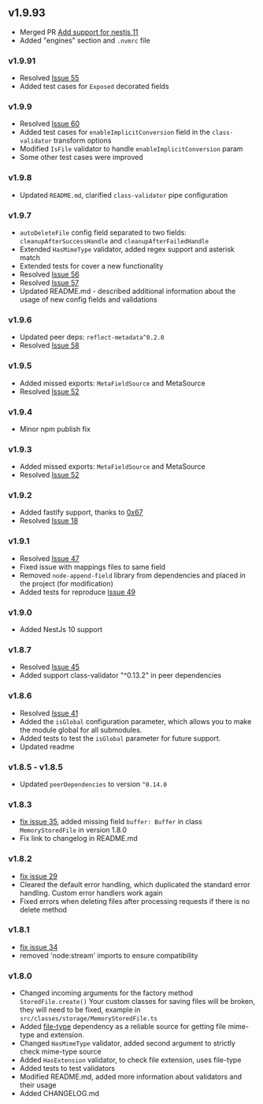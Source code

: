 ## v1.9.93
- Merged PR [Add support for nestjs 11](https://github.com/dmitriy-nz/nestjs-form-data/pull/66)
- Added "engines" section and `.nvmrc` file

### v1.9.91
- Resolved [Issue 55](https://github.com/dmitriy-nz/nestjs-form-data/issues/55)
- Added test cases for `Exposed` decorated fields

### v1.9.9
- Resolved [Issue 60](https://github.com/dmitriy-nz/nestjs-form-data/issues/60)
- Added test cases for `enableImplicitConversion` field in the `class-validator` transform options
- Modified `IsFile` validator to handle `enableImplicitConversion` param
- Some other test cases were improved

### v1.9.8
- Updated `README.md`, clarified `class-validator` pipe configuration

### v1.9.7
- `autoDeleteFile` config field separated to two fields: `cleanupAfterSuccessHandle` and `cleanupAfterFailedHandle`
- Extended `HasMimeType` validator, added regex support and asterisk match
- Extended tests for cover a new functionality
- Resolved [Issue 56](https://github.com/dmitriy-nz/nestjs-form-data/issues/56)
- Resolved [Issue 57](https://github.com/dmitriy-nz/nestjs-form-data/issues/57)
- Updated README.md - described additional information about the usage of new config fields and validations

### v1.9.6
- Updated peer deps: `reflect-metadata^0.2.0`
- Resolved [Issue 58](https://github.com/dmitriy-nz/nestjs-form-data/issues/58)
### v1.9.5
- Added missed exports: `MetaFieldSource` and MetaSource
- Resolved [Issue 52](https://github.com/dmitriy-nz/nestjs-form-data/issues/52)
### v1.9.4
- Minor npm publish fix
### v1.9.3
- Added missed exports: `MetaFieldSource` and MetaSource
- Resolved [Issue 52](https://github.com/dmitriy-nz/nestjs-form-data/issues/52)
### v1.9.2
- Added fastify support, thanks to [0x67](https://github.com/dmitriy-nz/nestjs-form-data/pull/53)
- Resolved [Issue 18](https://github.com/dmitriy-nz/nestjs-form-data/issues/18)
### v1.9.1
- Resolved [Issue 47](https://github.com/dmitriy-nz/nestjs-form-data/issues/41)
- Fixed issue with mappings files to same field
- Removed `node-append-field` library from dependencies and placed in the project (for modification)
- Added tests for reproduce [Issue 49](https://github.com/dmitriy-nz/nestjs-form-data/issues/49)

### v1.9.0
- Added NestJs 10 support

### v1.8.7
- Resolved [Issue 45](https://github.com/dmitriy-nz/nestjs-form-data/issues/45)
- Added support class-validator "^0.13.2" in peer dependencies

### v1.8.6
- Resolved [Issue 41](https://github.com/dmitriy-nz/nestjs-form-data/issues/41)
- Added the `isGlobal` configuration parameter, which allows you to make the module global for all submodules.
- Added tests to test the `isGlobal` parameter for future support.
- Updated readme

### v1.8.5 - v1.8.5

- Updated `peerDependencies` to version `^0.14.0`

### v1.8.3

- [fix issue 35](https://github.com/dmitriy-nz/nestjs-form-data/issues/35), added missing field `buffer: Buffer` in
  class `MemoryStoredFile` in version 1.8.0
- Fix link to changelog in README.md

### v1.8.2

- [fix issue 29](https://github.com/dmitriy-nz/nestjs-form-data/issues/29)
- Cleared the default error handling, which duplicated the standard error handling. Custom error handlers work again
- Fixed errors when deleting files after processing requests if there is no delete method

### v1.8.1

- [fix issue 34](https://github.com/dmitriy-nz/nestjs-form-data/issues/34)
- removed 'node:stream' imports to ensure compatibility

### v1.8.0

- Changed incoming arguments for the factory method `StoredFile.create()`
  Your custom classes for saving files will be broken, they will need to be fixed, example
  in `src/classes/storage/MemoryStoredFile.ts`
- Added [file-type](https://www.npmjs.com/package/file-type) dependency as a reliable source for getting file mime-type
  and extension.
- Changed `HasMimeType` validator, added second argument to strictly check mime-type source
- Added `HasExtension` validator, to check file extension, uses file-type
- Added tests to test validators
- Modified README.md, added more information about validators and their usage
- Added CHANGELOG.md

